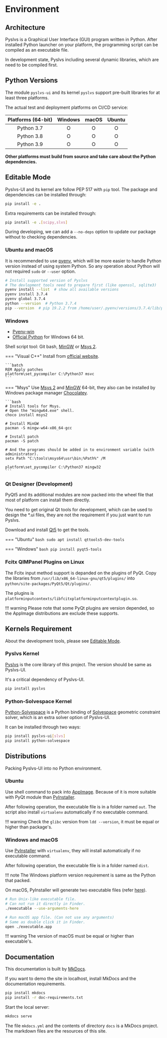 # Environment

## Architecture

Pyslvs is a Graphical User Interface (GUI) program written in Python.
After installed Python launcher on your platform,
the programming script can be compiled as an executable file.

In development state, Pyslvs including several dynamic libraries,
which are need to be compiled first.

## Python Versions

The module `pyslvs-ui` and its kernel `pyslvs` support pre-built libraries for at least three platforms.

The actual test and deployment platforms on CI/CD service:

| Platforms (64-bit) | Windows | macOS | Ubuntu |
|:------------------:|:-------:|:-----:|:------:|
| Python 3.7 | O | O | O |
| Python 3.8 | O | O | O |
| Python 3.9 | O | O | O |

**Other platforms must build from source and take care about the Python dependencies.**

## Editable Mode

Pyslvs-UI and its kernel are follow PEP 517 with `pip` tool.
The package and dependencies can be installed through:

```bash
pip install -e .
```

Extra requirements can be installed through:

```bash
pip install -e .[scipy,slvs]
```

During developing, we can add a `--no-deps` option to update our package without to checking dependencies.

### Ubuntu and macOS

It is recommended to use [pyenv](https://github.com/pyenv/pyenv),
which will be more easier to handle Python version instead of using system Python.
So any operation about Python will not required `sudo` or `--user` option.

```bash
# Install supported version of Pyslvs
# The devlopment tools need to prepare first (like openssl, sqlite3)
pyenv install --list  # show all available versions
pyenv install 3.7.4
pyenv global 3.7.4
python --version  # Python 3.7.4
pip --version  # pip 19.2.2 from /home/user/.pyenv/versions/3.7.4/lib/python3.7/site-packages/pip (python 3.7)
```

### Windows

+ [Pyenv-win](https://github.com/pyenv-win/pyenv-win)
+ [Official Python](https://www.python.org) for Windows 64 bit.

Shell script tool: Git bash, [MinGW] or [Msys 2].

=== "Visual C++"
    Install from [official website](https://visualstudio.microsoft.com/downloads).

    ```batch
    REM Apply patches
    platform\set_pycompiler C:\Python37 msvc
    ```

=== "Msys"
    Use [Msys 2] and [MinGW] 64-bit,
    they also can be installed by Windows package manager [Chocolatey](https://chocolatey.org/).

    ```bash
    # Install tools for Msys.
    # Open the "mingw64.exe" shell.
    choco install msys2

    # Install MinGW
    pacman -S mingw-w64-x86_64-gcc

    # Install patch
    pacman -S patch

    # And the programs should be added in to environment variable (with administrator).
    setx Path "C:\tools\msys64\usr\bin;%Path%" /M

    platform\set_pycompiler C:\Python37 mingw32
    ```

[Msys 2]: http://www.msys2.org/
[MinGW]: https://sourceforge.net/projects/mingw-w64/

### Qt Designer (Development)

PyQt5 and its additional modules are now packed into the wheel file that most of platform can install them directly.

You need to get original Qt tools for development, which can be used to design the *.ui files,
they are not the requirement if you just want to run Pyslvs.

Download and install [Qt5] to get the tools.

=== "Ubuntu"
    ```bash
    sudo apt install qttools5-dev-tools
    ```

=== "Windows"
    ```bash
    pip install pyqt5-tools
    ```

### Fcitx QIMPanel Plugins on Linux

The Fcitx input method support is depanded on the plugins of PyQt.
Copy the libraries from `/usr/lib/x86_64-linux-gnu/qt5/plugins/` into `python/site-packages/PyQt5/Qt/plugins/`.

The plugins is `platforminputcontexts/libfcitxplatforminputcontextplugin.so`.

!!! warning
    Please note that some PyQt plugins are version depended,
    so the AppImage distributions are exclude these supports.

## Kernels Requirement

About the development tools, please see [Editable Mode](#editable-mode).

### Pyslvs Kernel

[Pyslvs] is the core library of this project.
The version should be same as Pyslvs-UI.

It's a critical dependency of Pyslvs-UI.

```bash
pip install pyslvs
```

### Python-Solvespace Kernel

[Python-Solvespace] is a Python binding of [Solvespace] geometric constraint solver,
which is an extra solver option of Pyslvs-UI.

It can be installed through two ways:

```bash
pip install pyslvs-ui[slvs]
pip install python-solvespace
```

## Distributions

Packing Pyslvs-UI into no Python environment.

### Ubuntu

Use shell command to pack into [AppImage].
Because of it is more suitable with PyQt module than [PyInstaller].

After following operation, the executable file is in a folder named `out`.
The script also install `virtualenv` automatically if no executable command.

!!! warning
    Check the `glibc` version from `ldd --version`,
    it must be equal or higher than package's.

### Windows and macOS

Use [PyInstaller] with `virtualenv`, they will install automatically if no executable command.

After following operation, the executable file is in a folder named `dist`.

!!! note
    The Windows platform version requirement is same as the Python that packed.

On macOS, PyInstaller will generate two executable files (refer [here](https://pyinstaller.readthedocs.io/en/stable/usage.html#building-mac-os-x-app-bundles)).

```bash
# Run Unix-like executable file.
# Can not run it directly in Finder.
./executable --use-arguments-here

# Run macOS app file. (Can not use any arguments)
# Same as double click it in Finder.
open ./executable.app
```

!!! warning
    The version of macOS must be equal or higher than executable's.

## Documentation

This documentation is built by [MkDocs](https://www.mkdocs.org/).

If you want to demo the site in localhost, install MkDocs and the documentation requirements.

```bash
pip install mkdocs
pip install -r doc-requirements.txt
```

Start the local server:

```bash
mkdocs serve
```

The file `mkdocs.yml` and the contents of directory `docs` is a MkDocs project.
The markdown files are the resources of this site.

[PyInstaller]: https://www.pyinstaller.org/
[Solvespace]: http://solvespace.com
[Qt5]: https://www.qt.io/download/
[AppImage]: http://appimage.org

[Python-Solvespace]: https://github.com/KmolYuan/solvespace/tree/python
[Pyslvs]: https://github.com/KmolYuan/pyslvs
